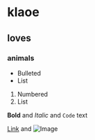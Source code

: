 

# klaoe
## loves
### animals

- Bulleted
- List

1. Numbered
2. List

**Bold** and _Italic_ and `Code` text

[Link](url) and ![Image](src)

